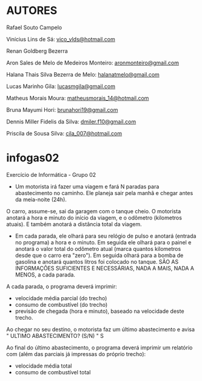 # AUTORES
Rafael Souto Campelo

Vinícius Lins de Sá: vico_vlds@hotmail.com

Renan Goldberg Bezerra

Aron Sales de Melo de Medeiros Monteiro: aronmonteiro@gmail.com

Halana Thais Silva Bezerra de Melo: halanatmelo@gmail.com

Lucas Marinho Gila: lucasmgila@gmail.com

Matheus Morais Moura: matheusmorais_14@hotmail.com

Bruna Mayumi Hori: brunahori19@gmail.com

Dennis Miller Fidelis da Silva: dmiler.f10@gmail.com

Priscila de Sousa Silva: cila_007@hotmail.com

# infogas02
Exercício de Informática - Grupo 02

- Um motorista irá fazer uma viagem e fará N paradas para abastecimento no caminho. Ele planeja sair pela manhã e chegar antes da meia-noite (24h).

O carro, assume-se, sai da garagem com o tanque cheio. O motorista anotará a hora e minuto do início da viagem, e o odômetro (kilometros atuais). E também anotará a distância total da viagem.

- Em cada parada, ele olhará para seu relógio de pulso e anotará (entrada no programa) a hora e o minuto. Em seguida ele olhará para o painel e anotará o valor total do odômetro atual (marca quantos kilometros desde que o carro era "zero"). Em seguida olhará para a bomba de gasolina e anotará quantos litros foi colocado no tanque. SÃO AS INFORMAÇÕES SUFICIENTES E NECESSÁRIAS, NADA A MAIS, NADA A MENOS, a cada parada.

A cada parada, o programa deverá imprimir:

- velocidade média parcial (do trecho)
- consumo de combustível (do trecho)
- previsão de chegada (hora e minuto), baseado na velocidade deste trecho.


Ao chegar no seu destino, o motorista faz um último abastecimento e avisa
 " ULTIMO ABASTECIMENTO? (S/N) " S

Ao final do último abastecimento, o programa deverá imprimir um relatório com (além das parciais já impressas do próprio trecho):

- velocidade média total
- consumo de combustível total
